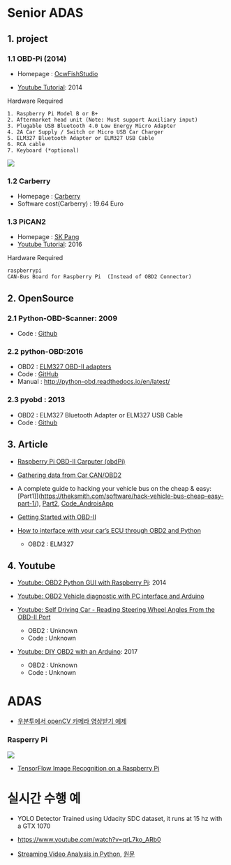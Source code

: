 # Senior ADAS

## 1. project

### 1.1 OBD-Pi (2014)

- Homepage : [OcwFishStudio](http://www.cowfishstudios.com/blog/obd-pi-raspberry-pi-displaying-car-diagnostics-obd-ii-data-on-an-aftermarket-head-unit)

- [Youtube Tutorial](https://youtu.be/UAwiVERLmDo): 2014

Hardware Required
```
1. Raspberry Pi Model B or B+
2. Aftermarket head unit (Note: Must support Auxiliary input)
3. Plugable USB Bluetooth 4.0 Low Energy Micro Adapter
4. 2A Car Supply / Switch or Micro USB Car Charger
5. ELM327 Bluetooth Adapter or ELM327 USB Cable
6. RCA cable
7. Keyboard (*optional)
```

![](http://i.imgur.com/DaRUg4M.png)

### 1.2 Carberry

- Homepage : [Carberry](http://www.carberry.it/)
- Software cost(Carberry) : 19.64 Euro




### 1.3 PiCAN2
- Homepage : [SK Pang](http://www.skpang.co.uk)
- [Youtube Tutorial](https://www.youtube.com/watch?v=zU6OL3Ba6j8): 2016

Hardware Required
```
raspberrypi
CAN-Bus Board for Raspberry Pi  (Instead of OBD2 Connector)
```

## 2. OpenSource

### 2.1 Python-OBD-Scanner: 2009
  - Code : [Github](https://github.com/lukevp/Python-OBD-Scanner/tree/master/pyobd2-0.4)

### 2.2 python-OBD:2016
  - OBD2 : [ELM327 OBD-II adapters](https://www.amazon.com/s/ref=nb_sb_noss?field-keywords=elm327)
  - Code : [GitHub](https://github.com/brendan-w/python-OBD)
  - Manual : http://python-obd.readthedocs.io/en/latest/

### 2.3 pyobd : 2013
  - OBD2 : ELM327 Bluetooth Adapter or ELM327 USB Cable
  - Code : [Github](https://github.com/Pbartek/pyobd-pi)

## 3. Article

- [Raspberry Pi OBD-II Carputer (obdPi)](http://blog.bpwalters.com/raspberry-pi-obd-ii-carputer/)

- [Gathering data from Car CAN/OBD2](https://www.raspberrypi.org/forums/viewtopic.php?t=138034&p=918394)

- A complete guide to hacking your vehicle bus on the cheap & easy:[Part1]](https://theksmith.com/software/hack-vehicle-bus-cheap-easy-part-1/), [Part2](https://theksmith.com/software/hack-vehicle-bus-cheap-easy-part-2/), [Code_AndroisApp](http://github.com/theksmith/Steering-Wheel-Interface)

- [Getting Started with OBD-II](https://learn.sparkfun.com/tutorials/getting-started-with-obd-ii)

- [How to interface with your car’s ECU through OBD2 and Python](http://blog.brianhemeryck.me/how-to-interface-with-your-cars-ecu-through-obd2-and-python/)
  - OBD2 : ELM327

## 4. Youtube
- [Youtube: OBD2 Python GUI with Raspberry Pi](https://youtu.be/m7jPW6nO95A): 2014




- [Youtube: OBD2 Vehicle diagnostic with PC interface and Arduino](https://www.youtube.com/watch?v=wVWPfEkxCTo)

- [Youtube: Self Driving Car - Reading Steering Wheel Angles From the OBD-II Port](https://www.youtube.com/watch?v=nzKzee-Mhnc)
  - OBD2 : Unknown
  - Code : Unknown

- [Youtube: DIY OBD2 with an Arduino](https://www.youtube.com/watch?v=mVleYAK-PFs): 2017
  - OBD2 : Unknown
  - Code : Unknown


# ADAS

  - [우분투에서 openCV 카메라 영상받기 예제](http://minimonk.net/3238)

  ### Rasperry Pi
  ![](https://cdn-images-1.medium.com/max/800/1*kZAy4r4H-RBtczsv8o1kfA.png)
  - [TensorFlow Image Recognition on a Raspberry Pi](https://blog.insightdatascience.com/tensorflow-image-recognition-on-a-raspberry-pi-3645a1634c66#.d2avqp25i)

# 실시간 수행 예
- YOLO Detector Trained using Udacity SDC dataset, it runs at 15 hz with a GTX 1070﻿
- https://www.youtube.com/watch?v=qrL7ko_ARb0

- [Streaming Video Analysis in Python](https://opendatascience.com/blog/streaming-video-analysis-python/), [원문](https://svds.com/streaming-video-analysis-python/?utm_campaign=ODSC%20blog&utm_source=ODSC)
